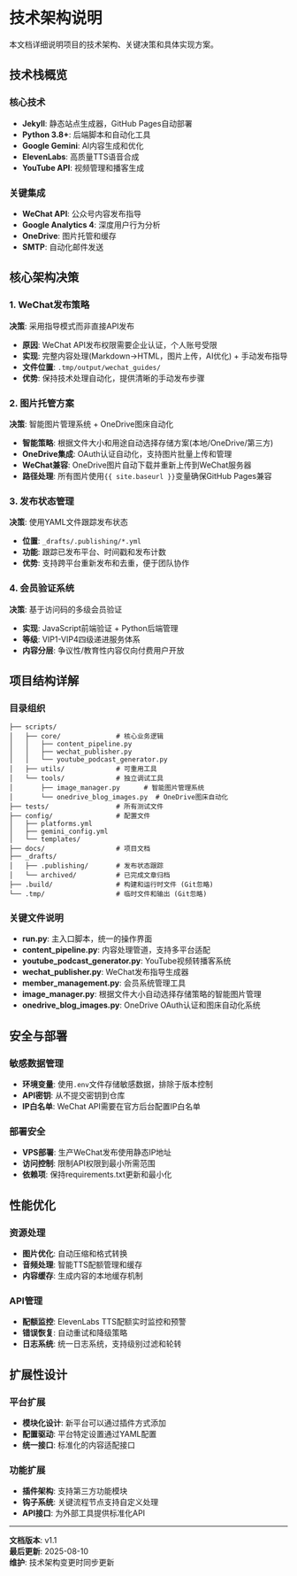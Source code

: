 # 技术架构说明

本文档详细说明项目的技术架构、关键决策和具体实现方案。

## 技术栈概览

### 核心技术
- **Jekyll**: 静态站点生成器，GitHub Pages自动部署
- **Python 3.8+**: 后端脚本和自动化工具
- **Google Gemini**: AI内容生成和优化
- **ElevenLabs**: 高质量TTS语音合成
- **YouTube API**: 视频管理和播客生成

### 关键集成
- **WeChat API**: 公众号内容发布指导
- **Google Analytics 4**: 深度用户行为分析
- **OneDrive**: 图片托管和缓存
- **SMTP**: 自动化邮件发送

## 核心架构决策

### 1. WeChat发布策略
**决策**: 采用指导模式而非直接API发布
- **原因**: WeChat API发布权限需要企业认证，个人账号受限
- **实现**: 完整内容处理(Markdown→HTML，图片上传，AI优化) + 手动发布指导
- **文件位置**: `.tmp/output/wechat_guides/`
- **优势**: 保持技术处理自动化，提供清晰的手动发布步骤

### 2. 图片托管方案
**决策**: 智能图片管理系统 + OneDrive图床自动化
- **智能策略**: 根据文件大小和用途自动选择存储方案(本地/OneDrive/第三方)
- **OneDrive集成**: OAuth认证自动化，支持图片批量上传和管理
- **WeChat兼容**: OneDrive图片自动下载并重新上传到WeChat服务器
- **路径处理**: 所有图片使用`{{ site.baseurl }}`变量确保GitHub Pages兼容

### 3. 发布状态管理
**决策**: 使用YAML文件跟踪发布状态
- **位置**: `_drafts/.publishing/*.yml`
- **功能**: 跟踪已发布平台、时间戳和发布计数
- **优势**: 支持跨平台重新发布和去重，便于团队协作

### 4. 会员验证系统
**决策**: 基于访问码的多级会员验证
- **实现**: JavaScript前端验证 + Python后端管理
- **等级**: VIP1-VIP4四级递进服务体系
- **内容分层**: 争议性/教育性内容仅向付费用户开放

## 项目结构详解

### 目录组织
```
├── scripts/
│   ├── core/              # 核心业务逻辑
│   │   ├── content_pipeline.py
│   │   ├── wechat_publisher.py
│   │   └── youtube_podcast_generator.py
│   ├── utils/             # 可重用工具
│   └── tools/             # 独立调试工具
│       ├── image_manager.py      # 智能图片管理系统
│       └── onedrive_blog_images.py  # OneDrive图床自动化
├── tests/                 # 所有测试文件
├── config/                # 配置文件
│   ├── platforms.yml
│   ├── gemini_config.yml
│   └── templates/
├── docs/                  # 项目文档
├── _drafts/
│   ├── .publishing/       # 发布状态跟踪
│   └── archived/          # 已完成文章归档
├── .build/                # 构建和运行时文件 (Git忽略)
└── .tmp/                  # 临时文件和输出 (Git忽略)
```

### 关键文件说明
- **run.py**: 主入口脚本，统一的操作界面
- **content_pipeline.py**: 内容处理管道，支持多平台适配
- **youtube_podcast_generator.py**: YouTube视频转播客系统
- **wechat_publisher.py**: WeChat发布指导生成器
- **member_management.py**: 会员系统管理工具
- **image_manager.py**: 根据文件大小自动选择存储策略的智能图片管理
- **onedrive_blog_images.py**: OneDrive OAuth认证和图床自动化系统

## 安全与部署

### 敏感数据管理
- **环境变量**: 使用`.env`文件存储敏感数据，排除于版本控制
- **API密钥**: 从不提交密钥到仓库
- **IP白名单**: WeChat API需要在官方后台配置IP白名单

### 部署安全
- **VPS部署**: 生产WeChat发布使用静态IP地址
- **访问控制**: 限制API权限到最小所需范围
- **依赖项**: 保持requirements.txt更新和最小化

## 性能优化

### 资源处理
- **图片优化**: 自动压缩和格式转换
- **音频处理**: 智能TTS配额管理和缓存
- **内容缓存**: 生成内容的本地缓存机制

### API管理
- **配额监控**: ElevenLabs TTS配额实时监控和预警
- **错误恢复**: 自动重试和降级策略
- **日志系统**: 统一日志系统，支持级别过滤和轮转

## 扩展性设计

### 平台扩展
- **模块化设计**: 新平台可以通过插件方式添加
- **配置驱动**: 平台特定设置通过YAML配置
- **统一接口**: 标准化的内容适配接口

### 功能扩展
- **插件架构**: 支持第三方功能模块
- **钩子系统**: 关键流程节点支持自定义处理
- **API接口**: 为外部工具提供标准化API

---

**文档版本**: v1.1  
**最后更新**: 2025-08-10  
**维护**: 技术架构变更时同步更新